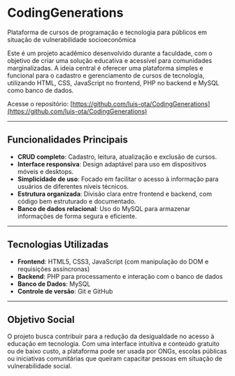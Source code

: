 # CodingGenerations  
Plataforma de cursos de programação e tecnologia para públicos em situação de vulnerabilidade socioeconômica

Este é um projeto acadêmico desenvolvido durante a faculdade, com o objetivo de criar uma solução educativa e acessível para comunidades marginalizadas. A ideia central é oferecer uma plataforma simples e funcional para o cadastro e gerenciamento de cursos de tecnologia, utilizando HTML, CSS, JavaScript no frontend, PHP no backend e MySQL como banco de dados.

Acesse o repositório: [https://github.com/luis-ota/CodingGenerations](https://github.com/luis-ota/CodingGenerations)

---

## Funcionalidades Principais

- **CRUD completo**: Cadastro, leitura, atualização e exclusão de cursos.
- **Interface responsiva**: Design adaptável para uso em dispositivos móveis e desktops.
- **Simplicidade de uso**: Focado em facilitar o acesso à informação para usuários de diferentes níveis técnicos.
- **Estrutura organizada**: Divisão clara entre frontend e backend, com código bem estruturado e documentado.
- **Banco de dados relacional**: Uso do MySQL para armazenar informações de forma segura e eficiente.

---

## Tecnologias Utilizadas

- **Frontend**: HTML5, CSS3, JavaScript (com manipulação do DOM e requisições assíncronas)
- **Backend**: PHP para processamento e interação com o banco de dados
- **Banco de Dados**: MySQL
- **Controle de versão**: Git e GitHub

---

## Objetivo Social

O projeto busca contribuir para a redução da desigualdade no acesso à educação em tecnologia. Com uma interface intuitiva e conteúdo gratuito ou de baixo custo, a plataforma pode ser usada por ONGs, escolas públicas ou iniciativas comunitárias que queiram capacitar pessoas em situação de vulnerabilidade social.



